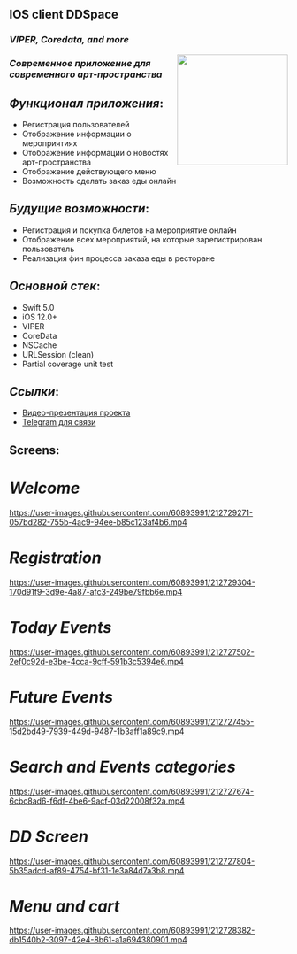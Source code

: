 ## IOS client DDSpace
### _VIPER, Coredata, and more_

<div>
 <img src="https://user-images.githubusercontent.com/60893991/212722612-2d8cc63d-41e6-43b5-b282-55193e572ef0.png" width="200px" height="200px" align="right" /img>
</div>

### _Современное приложение для современного арт-пространства_

## _Функционал приложения_: 
- Регистрация пользователей
- Отображение информации о мероприятиях
- Отображение информации о новостях арт-пространства
- Отображение действующего меню
- Возможность сделать заказ еды онлайн

## _Будущие возможности_:
- Регистрация и покупка билетов на мероприятие онлайн
- Отображение всех мероприятий, на которые зарегистрирован пользователь
- Реализация фин процесса заказа еды в ресторане

## _Основной стек_:
- Swift 5.0
- iOS 12.0+
- VIPER
- CoreData
- NSCache
- URLSession (clean)
- Partial coverage unit test

## _Ссылки_:
- [Видео-презентация проекта](https://youtu.be/OffblmqXmZc)
- [Telegram для связи](t.me/YDmsu)

## Screens:
# _Welcome_


https://user-images.githubusercontent.com/60893991/212729271-057bd282-755b-4ac9-94ee-b85c123af4b6.mp4


# _Registration_



https://user-images.githubusercontent.com/60893991/212729304-170d91f9-3d9e-4a87-afc3-249be79fbb6e.mp4



# _Today Events_


https://user-images.githubusercontent.com/60893991/212727502-2ef0c92d-e3be-4cca-9cff-591b3c5394e6.mp4


# _Future Events_


https://user-images.githubusercontent.com/60893991/212727455-15d2bd49-7939-449d-9487-1b3aff1a89c9.mp4


# _Search and Events categories_


https://user-images.githubusercontent.com/60893991/212727674-6cbc8ad6-f6df-4be6-9acf-03d22008f32a.mp4



# _DD Screen_


https://user-images.githubusercontent.com/60893991/212727804-5b35adcd-af89-4754-bf31-1e3a84d7a3b8.mp4


# _Menu and cart_


https://user-images.githubusercontent.com/60893991/212728382-db1540b2-3097-42e4-8b61-a1a694380901.mp4




